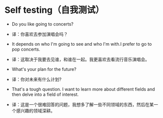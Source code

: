 # Self testing（自我测试）

- Do you like going to concerts?
- 译：你喜欢去参加演唱会吗？
- It depends on who I'm going to see and who I'm with.I prefer to go to pop concerts.
- 译：这取决于我要去见谁，和谁在一起。我更喜欢去看流行音乐演唱会。

- What's your plan for the future?
- 译：你对未来有什么计划?
- That's a tough question. I want to learn more about different fields and then delve into a field of interest.
- 译：这是一个很难回答的问题，我想多了解一些不同领域的东西，然后在某一个感兴趣的领域深耕。
